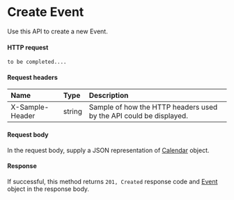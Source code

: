 # Create Event

Use this API to create a new Event.
#### HTTP request
```http
to be completed....
```
#### Request headers
| Name       | Type | Description|
|:---------------|:--------|:----------|
| X-Sample-Header  | string  | Sample of how the HTTP headers used by the API could be displayed.|

#### Request body
In the request body, supply a JSON representation of [Calendar]('../api/calendar.md') object.


#### Response
If successful, this method returns `201, Created` response code and [Event](../resources/event.md) object in the response body.
